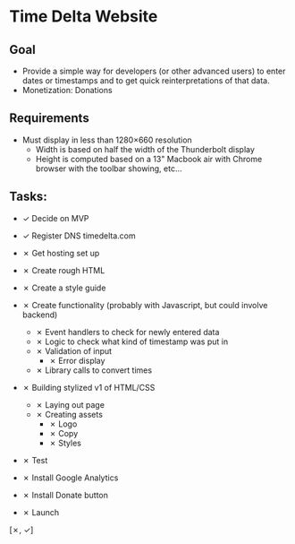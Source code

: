 # Time Delta Website

## Goal

  - Provide a simple way for developers (or other advanced users) to enter
    dates or timestamps and to get quick reinterpretations of that data.
  - Monetization: Donations

## Requirements

  - Must display in less than 1280×660 resolution
    - Width is based on half the width of the Thunderbolt display
    - Height is computed based on a 13" Macbook air with Chrome browser with
      the toolbar showing, etc...

## Tasks:

- ✓ Decide on MVP
- ✓ Register DNS timedelta.com
- ✗ Get hosting set up
- ✗ Create rough HTML
- ✗ Create a style guide
- ✗ Create functionality (probably with Javascript, but could involve backend)
  - ✗ Event handlers to check for newly entered data
  - ✗ Logic to check what kind of timestamp was put in
  - ✗ Validation of input
    - ✗ Error display
  - ✗ Library calls to convert times
- ✗ Building stylized v1 of HTML/CSS
  - ✗ Laying out page
  - ✗ Creating assets
    - ✗ Logo
    - ✗ Copy
    - ✗ Styles

- ✗ Test
- ✗ Install Google Analytics
- ✗ Install Donate button
- ✗ Launch

[✗, ✓]
